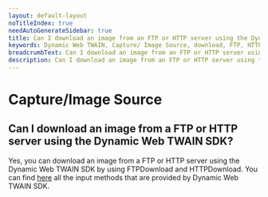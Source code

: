 ```yaml
---
layout: default-layout
noTitleIndex: true
needAutoGenerateSidebar: true
title: Can I download an image from an FTP or HTTP server using the Dynamic Web TWAIN SDK?
keywords: Dynamic Web TWAIN, Capture/ Image Source, download, FTP, HTTP server
breadcrumbText: Can I download an image from an FTP or HTTP server using the Dynamic Web TWAIN SDK?
description: Can I download an image from an FTP or HTTP server using the Dynamic Web TWAIN SDK?
---
```


# Capture/Image Source

## Can I download an image from a FTP or HTTP server using the Dynamic Web TWAIN SDK?

Yes, you can download an image from a FTP or HTTP server using the Dynamic Web TWAIN SDK by using FTPDownload and HTTPDownload. You can find <a href="/web-twain/docs/info/api/WebTwain_IO.html#input-methods" target="_blank">here</a> all the input methods that are provided by Dynamic Web TWAIN SDK.
